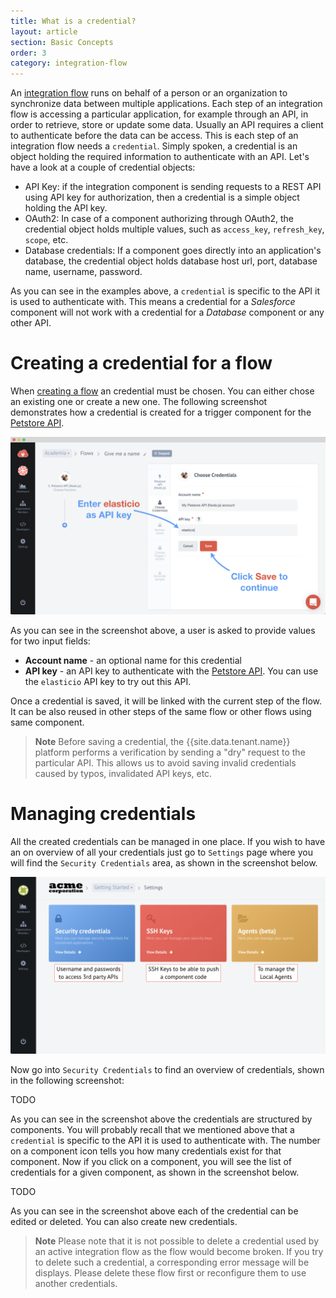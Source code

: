 ```yaml
---
title: What is a credential?
layout: article
section: Basic Concepts
order: 3
category: integration-flow
---
```


An [integration flow](integration-flow) runs on behalf of a person or an
organization to synchronize data between multiple applications. Each step
of an integration flow is accessing a particular application, for example
through an API, in order to retrieve, store or update some data. Usually
an API requires a client to authenticate before the data can be access.
This is each step of an integration flow needs a `credential`. Simply
spoken, a credential is an object holding the required information to
authenticate with an API. Let's have a look at a couple of credential
objects:

* API Key: if the integration component is sending requests to a REST API
using API key for authorization, then a credential is a simple object
holding the API key.
* OAuth2: In case of a component authorizing through OAuth2, the credential
object holds multiple values, such as `access_key`, `refresh_key`, `scope`, etc.
* Database credentials: If a component goes directly into an application's
database, the credential object holds database host url, port, database name,
username, password.

As you can see in the examples above, a `credential` is specific to the
API it is used to authenticate with. This means a credential for a
*Salesforce* component will not work with a credential for a *Database*
component or any other API.

# Creating a credential for a flow

When [creating a flow](first-flow) an credential must be chosen. You can
either chose an existing one or create a new one. The following screenshot
demonstrates how a credential is created for a trigger component for the
[Petstore API](https://petstore.elastic.io/docs/).

![Create the credentials to access](/assets/img/getting-started/first-flow/getting-started-flow-003.png "Create the credentials to access")

As you can see in the screenshot above, a user is asked to provide values
for two input fields:
*   **Account name** - an optional name for this credential
*   **API key** - an API key to authenticate with the
[Petstore API](https://petstore.elastic.io/docs/). You can use the
`elasticio` API key to try out this API.

Once a credential is saved, it will be linked with the current step of
the flow. It can be also reused in other steps of the same flow or other
flows using same component.

> **Note** Before saving a credential, the {{site.data.tenant.name}} platform performs a verification by sending a "dry" request to the particular API. This allows us to avoid saving invalid credentials caused by typos, invalidated API keys, etc.

# Managing credentials

All the created credentials can be managed in one place. If you wish to
have an on overview of all your credentials just go to `Settings` page
where you will find the `Security Credentials` area, as shown in the
screenshot below.

![The settings page](/assets/img/getting-started/tour/tour6.png "The settings page")

Now go into `Security Credentials` to find an overview of credentials,
shown in the following screenshot:

TODO

As you can see in the screenshot above the credentials are structured by
components. You will probably recall that we mentioned above that a
`credential` is specific to the API it is used to authenticate with. The
number on a component icon tells you how many credentials exist for that
component. Now if you click on a component, you will see the list of
credentials for a given component, as shown in the screenshot below.

TODO

As you can see in the screenshot above each of the credential can be
edited or deleted. You can also create new credentials.

> **Note** Please note that it is not possible to delete a credential used by an active integration flow as the flow would become broken. If you try to delete such a credential, a corresponding error message will be displays. Please delete these flow first or reconfigure them to use another credentials.

